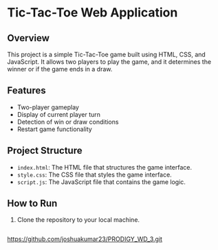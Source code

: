 # Tic-Tac-Toe Web Application

## Overview
This project is a simple Tic-Tac-Toe game built using HTML, CSS, and JavaScript. It allows two players to play the game, and it determines the winner or if the game ends in a draw.

## Features
- Two-player gameplay
- Display of current player turn
- Detection of win or draw conditions
- Restart game functionality

## Project Structure
- `index.html`: The HTML file that structures the game interface.
- `style.css`: The CSS file that styles the game interface.
- `script.js`: The JavaScript file that contains the game logic.

## How to Run
1. Clone the repository to your local machine.
   ```bash
https://github.com/joshuakumar23/PRODIGY_WD_3.git
